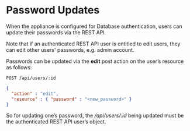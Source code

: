 # Password Updates

When the appliance is configured for Database authentication, users can
update their passwords via the REST API.

Note that if an authenticated REST API user is entitled to edit users,
they can edit other users' passwords, e.g. admin account.

Passwords can be updated via the **edit** post action on the user’s
resource as follows:

    POST /api/users/:id

``` json
{
  "action" : "edit",
  "resource" : { "password" : "<new_password>" }
}
```

So for updating one’s password, the */api/users/:id* being updated must
be the authenticated REST API user’s object.

